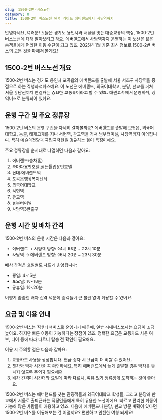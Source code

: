 ```yaml
---
slug: 1500-2번-버스노선
category: 0
title: 1500-2번 버스노선 완벽 가이드 에버랜드에서 사당역까지
---
```


안녕하세요, 여러분! 오늘은 경기도 용인시와 서울을 잇는 대중교통의 핵심, 1500-2번 버스노선에 대해 알아보려고 해요. 에버랜드에서 사당역까지 운행하는 이 노선은 많은 승객들에게 편리한 이동 수단이 되고 있죠. 2025년 1월 기준 최신 정보로 1500-2번 버스의 모든 것을 파헤쳐 볼게요!

## 1500-2번 버스노선 개요

1500-2번 버스는 경기도 용인시 포곡읍의 에버랜드를 출발해 서울 서초구 사당역을 종점으로 하는 직행좌석버스예요. 이 노선은 에버랜드, 외국어대학교, 분당, 판교를 거쳐 서울 강남권까지 연결하는 중요한 교통축이라고 할 수 있죠. 대원고속에서 운영하며, 광역버스로 분류되어 있어요.

## 운행 구간 및 주요 정류장

1500-2번 버스의 운행 구간을 자세히 살펴볼까요? 에버랜드를 출발해 모현읍, 외국어대학교, 능골, 태재고개를 지나 서현역, 판교역을 거쳐 남부터미널, 사당역까지 이어집니다. 특히 예술의전당과 국립국악원을 경유하는 점이 특징이에요.

주요 정류장을 순서대로 나열하면 다음과 같아요:

1. 에버랜드(승차홈)
2. 라마다용인호텔.골든튤립용인호텔
3. 전대.에버랜드역
4. 포곡읍행정복지센터
5. 외국어대학교
6. 서현역
7. 판교역
8. 남부터미널
9. 사당역3번출구

## 운행 시간 및 배차 간격

1500-2번 버스의 운행 시간은 다음과 같아요:

- 에버랜드 → 사당역 방향: 04시 55분 ~ 22시 10분
- 사당역 → 에버랜드 방향: 06시 20분 ~ 23시 30분

배차 간격은 요일별로 다르게 운영됩니다:

- 평일: 4~15분
- 토요일: 10~18분
- 공휴일: 10~20분

이렇게 촘촘한 배차 간격 덕분에 승객들이 큰 불편 없이 이용할 수 있어요.

## 요금 및 이용 안내

1500-2번 버스는 직행좌석버스로 운영되기 때문에, 일반 시내버스보다는 요금이 조금 높아요. 하지만 빠른 이동이 가능하다는 장점이 있죠. 정확한 요금은 교통카드 사용 여부, 나이 등에 따라 다르니 탑승 전 확인이 필요해요.

이용 시 주의할 점은 다음과 같아요:

1. 교통카드 사용을 권장합니다. 현금 승차 시 요금이 더 비쌀 수 있어요.
2. 첫차와 막차 시간을 꼭 확인하세요. 특히 에버랜드에서 늦게 출발할 경우 막차를 놓치지 않도록 주의가 필요해요.
3. 배차 간격이 시간대와 요일에 따라 다르니, 여유 있게 정류장에 도착하는 것이 좋아요.

1500-2번 버스는 에버랜드를 찾는 관광객들과 외국어대학교 학생들, 그리고 분당과 판교에서 서울로 출퇴근하는 직장인들에게 특히 유용한 노선이에요. 빠르고 편리한 이동이 가능해 많은 사람들이 애용하고 있죠. 다음에 에버랜드나 분당, 판교 방문 계획이 있다면 1500-2번 버스를 이용해보는 건 어떨까요? 편안하고 안전한 여행 되세요!